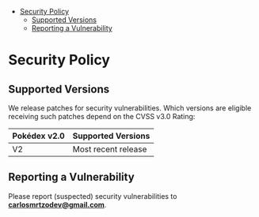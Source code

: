 <!-- START doctoc generated TOC please keep comment here to allow auto update -->
<!-- DON'T EDIT THIS SECTION, INSTEAD RE-RUN doctoc TO UPDATE -->


- [Security Policy](#security-policy)
  - [Supported Versions](#supported-versions)
  - [Reporting a Vulnerability](#reporting-a-vulnerability)

<!-- END doctoc generated TOC please keep comment here to allow auto update -->

# Security Policy

## Supported Versions

We release patches for security vulnerabilities. Which versions are eligible
receiving such patches depend on the CVSS v3.0 Rating:

| Pokédex v2.0 | Supported Versions                        |
| -------------| ----------------------------------------- |
| V2           | Most recent release                       |

## Reporting a Vulnerability

Please report (suspected) security vulnerabilities to
**[carlosmrtzodev@gmail.com](carlosmrtzodev@gmail.com)**.
